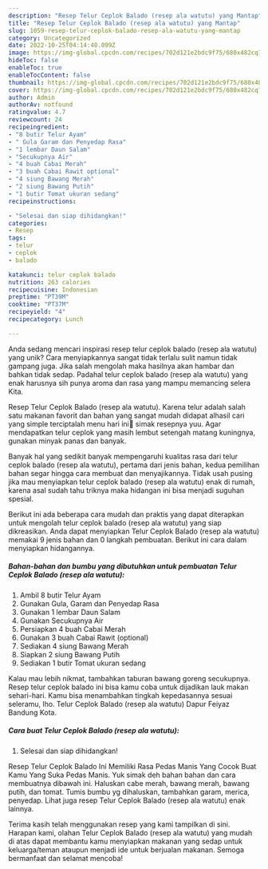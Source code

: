 ```yaml
---
description: "Resep Telur Ceplok Balado (resep ala watutu) yang Mantap"
title: "Resep Telur Ceplok Balado (resep ala watutu) yang Mantap"
slug: 1059-resep-telur-ceplok-balado-resep-ala-watutu-yang-mantap
category: Uncategorized
date: 2022-10-25T04:14:48.099Z
image: https://img-global.cpcdn.com/recipes/702d121e2bdc9f75/680x482cq70/telur-ceplok-balado-resep-ala-watutu-foto-resep-utama.jpg
hideToc: false
enableToc: true
enableTocContent: false
thumbnail: https://img-global.cpcdn.com/recipes/702d121e2bdc9f75/680x482cq70/telur-ceplok-balado-resep-ala-watutu-foto-resep-utama.jpg
cover: https://img-global.cpcdn.com/recipes/702d121e2bdc9f75/680x482cq70/telur-ceplok-balado-resep-ala-watutu-foto-resep-utama.jpg
author: Admin
authorAv: notfound
ratingvalue: 4.7
reviewcount: 24
recipeingredient:
- "8 butir Telur Ayam"
- " Gula Garam dan Penyedap Rasa"
- "1 lembar Daun Salam"
- "Secukupnya Air"
- "4 buah Cabai Merah"
- "3 buah Cabai Rawit optional"
- "4 siung Bawang Merah"
- "2 siung Bawang Putih"
- "1 butir Tomat ukuran sedang"
recipeinstructions:

- "Selesai dan siap dihidangkan!"
categories:
- Resep
tags:
- telur
- ceplok
- balado

katakunci: telur ceplok balado 
nutrition: 263 calories
recipecuisine: Indonesian
preptime: "PT39M"
cooktime: "PT37M"
recipeyield: "4"
recipecategory: Lunch

---
```





Anda sedang mencari inspirasi resep telur ceplok balado (resep ala watutu) yang unik? Cara menyiapkannya sangat tidak terlalu sulit namun tidak gampang juga. Jika salah mengolah maka hasilnya akan hambar dan bahkan tidak sedap. Padahal telur ceplok balado (resep ala watutu) yang enak harusnya sih punya aroma dan rasa yang mampu memancing selera Kita.





Resep Telur Ceplok Balado (resep ala watutu). Karena telur adalah salah satu makanan favorit dan bahan yang sangat mudah didapat alhasil cari yang simple terciptalah menu hari íni🤭 simak resepnya yuu. Agar mendapatkan telur ceplok yang masih lembut setengah matang kuningnya, gunakan minyak panas dan banyak.

Banyak hal yang sedikit banyak mempengaruhi kualitas rasa dari telur ceplok balado (resep ala watutu), pertama dari jenis bahan, kedua pemilihan bahan segar hingga cara membuat dan menyajikannya. Tidak usah pusing jika mau menyiapkan telur ceplok balado (resep ala watutu) enak di rumah, karena asal sudah tahu triknya maka hidangan ini bisa menjadi suguhan spesial.






Berikut ini ada beberapa cara mudah dan praktis yang dapat diterapkan untuk mengolah telur ceplok balado (resep ala watutu) yang siap dikreasikan. Anda dapat menyiapkan Telur Ceplok Balado (resep ala watutu) memakai 9 jenis bahan dan 0 langkah pembuatan. Berikut ini cara dalam menyiapkan hidangannya.

<!--inarticleads1-->

##### Bahan-bahan dan bumbu yang dibutuhkan untuk pembuatan Telur Ceplok Balado (resep ala watutu):

1. Ambil 8 butir Telur Ayam
1. Gunakan  Gula, Garam dan Penyedap Rasa
1. Gunakan 1 lembar Daun Salam
1. Gunakan Secukupnya Air
1. Persiapkan 4 buah Cabai Merah
1. Gunakan 3 buah Cabai Rawit (optional)
1. Sediakan 4 siung Bawang Merah
1. Siapkan 2 siung Bawang Putih
1. Sediakan 1 butir Tomat ukuran sedang


Kalau mau lebih nikmat, tambahkan taburan bawang goreng secukupnya. Resep telur ceplok balado ini bisa kamu coba untuk dijadikan lauk makan sehari-hari. Kamu bisa menambahkan tingkah kepedasannya sesuai seleramu, lho. Telur Ceplok Balado (resep ala watutu) Dapur Feiyaz Bandung Kota. 

<!--inarticleads2-->

##### Cara buat Telur Ceplok Balado (resep ala watutu):


1. Selesai dan siap dihidangkan!

Resep Telur Ceplok Balado Ini Memiliki Rasa Pedas Manis Yang Cocok Buat Kamu Yang Suka Pedas Manis. Yuk simak deh bahan bahan dan cara membuatnya dibawah ini. Haluskan cabe merah, bawang merah, bawang putih, dan tomat. Tumis bumbu yg dihaluskan, tambahkan garam, merica, penyedap. Lihat juga resep Telur Ceplok Balado (resep ala watutu) enak lainnya. 

Terima kasih telah menggunakan resep yang kami tampilkan di sini. Harapan kami, olahan Telur Ceplok Balado (resep ala watutu) yang mudah di atas dapat membantu kamu menyiapkan makanan yang sedap untuk keluarga/teman ataupun menjadi ide untuk berjualan makanan. Semoga bermanfaat dan selamat mencoba!
